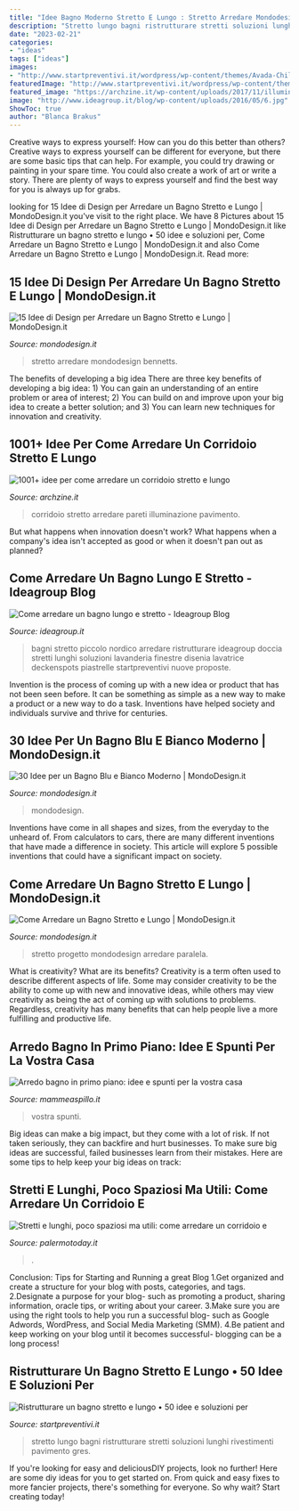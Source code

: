 ```yaml
---
title: "Idee Bagno Moderno Stretto E Lungo : Stretto Arredare Mondodesign Bennetts"
description: "Stretto lungo bagni ristrutturare stretti soluzioni lunghi rivestimenti pavimento gres"
date: "2023-02-21"
categories:
- "ideas"
tags: ["ideas"]
images:
- "http://www.startpreventivi.it/wordpress/wp-content/themes/Avada-Child-Theme/images/Blog/Bagno/Ristrutturare-bagni-lunghi-stretti/21-ristrutturare-bagno-lungo-stretto.jpg"
featuredImage: "http://www.startpreventivi.it/wordpress/wp-content/themes/Avada-Child-Theme/images/Blog/Bagno/Ristrutturare-bagni-lunghi-stretti/21-ristrutturare-bagno-lungo-stretto.jpg"
featured_image: "https://archzine.it/wp-content/uploads/2017/11/illuminazione-corridoio-pavimento-legno-pareti-pannelli-decorativi-mobiletto-decorazioni.jpg"
image: "http://www.ideagroup.it/blog/wp-content/uploads/2016/05/6.jpg"
ShowToc: true
author: "Blanca Brakus"
---
```



Creative ways to express yourself: How can you do this better than others?
Creative ways to express yourself can be different for everyone, but there are some basic tips that can help. For example, you could try drawing or painting in your spare time. You could also create a work of art or write a story. There are plenty of ways to express yourself and find the best way for you is always up for grabs.

	

		
looking for 15 Idee di Design per Arredare un Bagno Stretto e Lungo | MondoDesign.it you've visit to the right place. We have 8 Pictures about 15 Idee di Design per Arredare un Bagno Stretto e Lungo | MondoDesign.it like Ristrutturare un bagno stretto e lungo • 50 idee e soluzioni per, Come Arredare un Bagno Stretto e Lungo | MondoDesign.it and also Come Arredare un Bagno Stretto e Lungo | MondoDesign.it. Read more:
		
    
## 15 Idee Di Design Per Arredare Un Bagno Stretto E Lungo | MondoDesign.it

<img loading=lazy src="https://mondodesign.it/wp-content/uploads/2018/04/Bagno-Stretto-Lungo-04.jpg" onerror="this.onerror=null;this.src='https://tse2.mm.bing.net/th?id=OIP.AMvUeh4KEclQAb_Uj3b-CwHaKX&amp;pid=15.1';" alt="15 Idee di Design per Arredare un Bagno Stretto e Lungo | MondoDesign.it">

_Source: mondodesign.it_

>stretto arredare mondodesign bennetts. 

	

The benefits of developing a big idea
There are three key benefits of developing a big idea: 1) You can gain an understanding of an entire problem or area of interest; 2) You can build on and improve upon your big idea to create a better solution; and 3) You can learn new techniques for innovation and creativity.

    
## 1001+ Idee Per Come Arredare Un Corridoio Stretto E Lungo

<img loading=lazy src="https://archzine.it/wp-content/uploads/2017/11/illuminazione-corridoio-pavimento-legno-pareti-pannelli-decorativi-mobiletto-decorazioni.jpg" onerror="this.onerror=null;this.src='https://tse1.mm.bing.net/th?id=OIP.tDYCFRNhTBiXlGkulCYS2QHaLI&amp;pid=15.1';" alt="1001+ idee per come arredare un corridoio stretto e lungo">

_Source: archzine.it_

>corridoio stretto arredare pareti illuminazione pavimento. 

	

But what happens when innovation doesn't work? What happens when a company's idea isn't accepted as good or when it doesn't pan out as planned?

    
## Come Arredare Un Bagno Lungo E Stretto - Ideagroup Blog

<img loading=lazy src="http://www.ideagroup.it/blog/wp-content/uploads/2016/05/6.jpg" onerror="this.onerror=null;this.src='https://tse3.mm.bing.net/th?id=OIP.rI1nXm6ia0gRg-MKH_LF3gHaE7&amp;pid=15.1';" alt="Come arredare un bagno lungo e stretto - Ideagroup Blog">

_Source: ideagroup.it_

>bagni stretto piccolo nordico arredare ristrutturare ideagroup doccia stretti lunghi soluzioni lavanderia finestre disenia lavatrice deckenspots piastrelle startpreventivi nuove proposte. 

	

Invention is the process of coming up with a new idea or product that has not been seen before. It can be something as simple as a new way to make a product or a new way to do a task. Inventions have helped society and individuals survive and thrive for centuries.

    
## 30 Idee Per Un Bagno Blu E Bianco Moderno | MondoDesign.it

<img loading=lazy src="https://mondodesign.it/wp-content/uploads/2017/07/Bagno-Blu-Bianco-16.jpg" onerror="this.onerror=null;this.src='https://tse2.mm.bing.net/th?id=OIP.C_K9iZ5gTGp_ipZqu1h79QHaID&amp;pid=15.1';" alt="30 Idee per un Bagno Blu e Bianco Moderno | MondoDesign.it">

_Source: mondodesign.it_

>mondodesign. 

	

Inventions have come in all shapes and sizes, from the everyday to the unheard of. From calculators to cars, there are many different inventions that have made a difference in society. This article will explore 5 possible inventions that could have a significant impact on society.

    
## Come Arredare Un Bagno Stretto E Lungo | MondoDesign.it

<img loading=lazy src="https://mondodesign.it/wp-content/uploads/2018/03/Arredamento-Bagno-Piccolo-03.jpg" onerror="this.onerror=null;this.src='https://tse4.mm.bing.net/th?id=OIP.xU66nkS88btuJerMFXVaggHaKa&amp;pid=15.1';" alt="Come Arredare un Bagno Stretto e Lungo | MondoDesign.it">

_Source: mondodesign.it_

>stretto progetto mondodesign arredare paralela. 

	

What is creativity? What are its benefits?
Creativity is a term often used to describe different aspects of life. Some may consider creativity to be the ability to come up with new and innovative ideas, while others may view creativity as being the act of coming up with solutions to problems. Regardless, creativity has many benefits that can help people live a more fulfilling and productive life.

    
## Arredo Bagno In Primo Piano: Idee E Spunti Per La Vostra Casa

<img loading=lazy src="https://www.mammeaspillo.it/wp-content/uploads/2014/09/arredo-bagno-mamme-a-spillo-cover.jpg" onerror="this.onerror=null;this.src='https://tse3.mm.bing.net/th?id=OIP.kuWXvzBTLZgNtN_0cUi6aAHaEK&amp;pid=15.1';" alt="Arredo bagno in primo piano: idee e spunti per la vostra casa">

_Source: mammeaspillo.it_

>vostra spunti. 

	

Big ideas can make a big impact, but they come with a lot of risk. If not taken seriously, they can backfire and hurt businesses. To make sure big ideas are successful, failed businesses learn from their mistakes. Here are some tips to help keep your big ideas on track:

    
## Stretti E Lunghi, Poco Spaziosi Ma Utili: Come Arredare Un Corridoio E

<img loading=lazy src="https://citynews-palermotoday.stgy.ovh/~media/original-hi/63221864950078/corridoio-stretto-2.jpg" onerror="this.onerror=null;this.src='https://tse4.mm.bing.net/th?id=OIP.BRYKioxobV_aJ-DE5gW6QwHaJ4&amp;pid=15.1';" alt="Stretti e lunghi, poco spaziosi ma utili: come arredare un corridoio e">

_Source: palermotoday.it_

>. 

	

Conclusion: Tips for Starting and Running a great Blog
1.Get organized and create a structure for your blog with posts, categories, and tags.
2.Designate a purpose for your blog- such as promoting a product, sharing information, oracle tips, or writing about your career. 
3.Make sure you are using the right tools to help you run a successful blog- such as Google Adwords, WordPress, and Social Media Marketing (SMM). 
4.Be patient and keep working on your blog until it becomes successful- blogging can be a long process!

    
## Ristrutturare Un Bagno Stretto E Lungo • 50 Idee E Soluzioni Per

<img loading=lazy src="http://www.startpreventivi.it/wordpress/wp-content/themes/Avada-Child-Theme/images/Blog/Bagno/Ristrutturare-bagni-lunghi-stretti/21-ristrutturare-bagno-lungo-stretto.jpg" onerror="this.onerror=null;this.src='https://tse4.mm.bing.net/th?id=OIP.Yct3uLazBwS6RQAKsb6mNQHaLG&amp;pid=15.1';" alt="Ristrutturare un bagno stretto e lungo • 50 idee e soluzioni per">

_Source: startpreventivi.it_

>stretto lungo bagni ristrutturare stretti soluzioni lunghi rivestimenti pavimento gres. 

	

If you're looking for easy and deliciousDIY projects, look no further! Here are some diy ideas for you to get started on. From quick and easy fixes to more fancier projects, there's something for everyone. So why wait? Start creating today!

